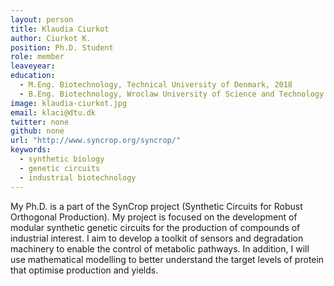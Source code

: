 ```yaml
---
layout: person
title: Klaudia Ciurkot
author: Ciurkot K.
position: Ph.D. Student
role: member
leaveyear: 
education:
  - M.Eng. Biotechnology, Technical University of Denmark, 2018
  - B.Eng. Biotechnology, Wroclaw University of Science and Technology 2016
image: klaudia-ciurkot.jpg
email: klaci@dtu.dk
twitter: none
github: none
url: "http://www.syncrop.org/syncrop/"
keywords:
  - synthetic biology
  - genetic circuits
  - industrial biotechnology
---
```

My Ph.D. is a part of the SynCrop project (Synthetic Circuits for Robust Orthogonal Production). My project is focused on the development of modular synthetic genetic circuits for the production of compounds of industrial interest. I aim to develop a toolkit of sensors and degradation machinery to enable the control of metabolic pathways. In addition, I will use mathematical modelling to better understand the target levels of protein that optimise production and yields.
